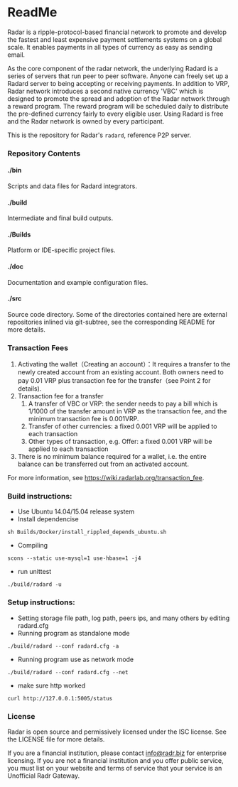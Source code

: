 # ReadMe

Radar is a ripple-protocol-based financial network to promote and develop the fastest and least expensive payment settlements systems on a global scale. It enables payments in all types of currency as easy as sending email. 

As the core component of the radar network, the underlying Radard is a series of servers that run peer to peer software. Anyone can freely set up a Radard server to being accepting or receiving payments. In addition to VRP, Radar network introduces a second native currency 'VBC' which is designed to promote the spread and adoption of the Radar network through a reward program. The reward program will be scheduled daily to distribute the pre-defined currency fairly to every eligible user. Using Radard is free and the Radar network is owned by every participant.

This is the repository for Radar's ``radard``, reference P2P server.

### Repository Contents
#### ./bin
Scripts and data files for Radard integrators.

#### ./build
Intermediate and final build outputs.

#### ./Builds
Platform or IDE-specific project files.

#### ./doc
Documentation and example configuration files.

#### ./src
Source code directory. Some of the directories contained here are
external repositories inlined via git-subtree, see the corresponding
README for more details.

### Transaction Fees
  1. Activating the wallet（Creating an account）：It requires a transfer to the newly created account from an existing account. Both owners need to pay 0.01 VRP plus transaction fee for the transfer（see Point 2 for details).
  2. Transaction fee for a transfer
     1. A transfer of VBC or VRP: the sender needs to pay a bill which is 1/1000 of the transfer amount in VRP as the transaction fee, and the minimum transaction fee is 0.001VRP.
     2. Transfer of other currencies: a fixed 0.001 VRP will be applied to each transaction
     3. Other types of transaction, e.g. Offer: a fixed 0.001 VRP will be applied to each transaction
  3. There is no minimum balance required for a wallet, i.e. the entire balance can be transferred out from an activated account.

For more information, see https://wiki.radarlab.org/transaction_fee.

### Build instructions:
  * Use Ubuntu 14.04/15.04 release system
  * Install dependencise
```
sh Builds/Docker/install_rippled_depends_ubuntu.sh
```
  * Compiling
```
scons --static use-mysql=1 use-hbase=1 -j4
```
  * run unittest
```
./build/radard -u
```

### Setup instructions:
  * Setting storage file path, log path, peers ips, and many others by editing radard.cfg
  * Running program as standalone mode 
```
./build/radard --conf radard.cfg -a
```
  * Running program use as network mode
```
./build/radard --conf radard.cfg --net 
```
  * make sure http worked
```
curl http://127.0.0.1:5005/status
```

### License
Radar is open source and permissively licensed under the ISC license. See the LICENSE file for more details.

If you are a financial institution, please contact info@radr.biz for enterprise licensing. If you are not a financial institution and you offer public service, you must list on your website and terms of service that your service is an Unofficial Radr Gateway.
